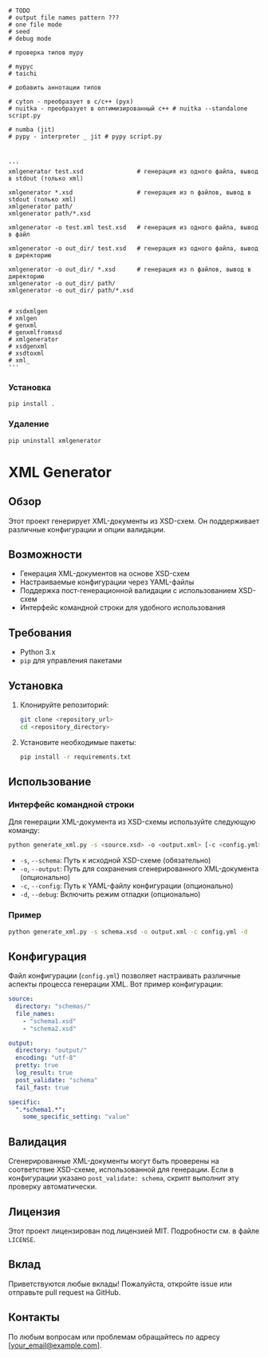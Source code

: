 ```
# TODO
# output file names pattern ???
# one file mode
# seed
# debug mode

# проверка типов mypy

# mypyc
# taichi

# добавить аннотации типов

# cyton - преобразует в c/c++ (pyx)
# nuitka - преобразует в оптимизированный c++ # nuitka --standalone script.py

# numba (jit)
# pypy - interpreter _ jit # pypy script.py



'''
xmlgenerator test.xsd               # генерация из одного файла, вывод в stdout (только xml)

xmlgenerator *.xsd                  # генерация из n файлов, вывод в stdout (только xml)
xmlgenerator path/
xmlgenerator path/*.xsd

xmlgenerator -o test.xml test.xsd   # генерация из одного файла, вывод в файл

xmlgenerator -o out_dir/ test.xsd   # генерация из одного файла, вывод в директорию

xmlgenerator -o out_dir/ *.xsd      # генерация из n файлов, вывод в директорию
xmlgenerator -o out_dir/ path/
xmlgenerator -o out_dir/ path/*.xsd


# xsdxmlgen
# xmlgen
# genxml
# genxmlfromxsd
# xmlgenerator
# xsdgenxml
# xsdtoxml
# xml_
'''
```


### Установка

```shell
pip install .
```

### Удаление

```shell
pip uninstall xmlgenerator
```


# XML Generator

## Обзор

Этот проект генерирует XML-документы из XSD-схем. Он поддерживает различные конфигурации и опции валидации.

## Возможности

- Генерация XML-документов на основе XSD-схем
- Настраиваемые конфигурации через YAML-файлы
- Поддержка пост-генерационной валидации с использованием XSD-схем
- Интерфейс командной строки для удобного использования

## Требования

- Python 3.x
- `pip` для управления пакетами

## Установка

1. Клонируйте репозиторий:
    ```sh
    git clone <repository_url>
    cd <repository_directory>
    ```

2. Установите необходимые пакеты:
    ```sh
    pip install -r requirements.txt
    ```

## Использование

### Интерфейс командной строки

Для генерации XML-документа из XSD-схемы используйте следующую команду:

```sh
python generate_xml.py -s <source.xsd> -o <output.xml> [-c <config.yml>] [-d]
```

- `-s`, `--schema`: Путь к исходной XSD-схеме (обязательно)
- `-o`, `--output`: Путь для сохранения сгенерированного XML-документа (опционально)
- `-c`, `--config`: Путь к YAML-файлу конфигурации (опционально)
- `-d`, `--debug`: Включить режим отладки (опционально)

### Пример

```sh
python generate_xml.py -s schema.xsd -o output.xml -c config.yml -d
```

## Конфигурация

Файл конфигурации (`config.yml`) позволяет настраивать различные аспекты процесса генерации XML. Вот пример конфигурации:

```yaml
source:
  directory: "schemas/"
  file_names:
    - "schema1.xsd"
    - "schema2.xsd"

output:
  directory: "output/"
  encoding: "utf-8"
  pretty: true
  log_result: true
  post_validate: "schema"
  fail_fast: true

specific:
  ".*schema1.*":
    some_specific_setting: "value"
```

## Валидация

Сгенерированные XML-документы могут быть проверены на соответствие XSD-схеме, использованной для генерации. Если в конфигурации указано `post_validate: schema`, скрипт выполнит эту проверку автоматически.

## Лицензия

Этот проект лицензирован под лицензией MIT. Подробности см. в файле `LICENSE`.

## Вклад

Приветствуются любые вклады! Пожалуйста, откройте issue или отправьте pull request на GitHub.

## Контакты

По любым вопросам или проблемам обращайтесь по адресу [your_email@example.com].
